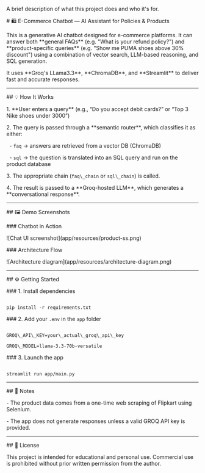 A brief description of what this project does and who it's for.



\# 🛍️ E-Commerce Chatbot — AI Assistant for Policies \& Products



This is a generative AI chatbot designed for e-commerce platforms. It can answer both \*\*general FAQs\*\* (e.g. "What is your refund policy?") and \*\*product-specific queries\*\* (e.g. "Show me PUMA shoes above 30% discount") using a combination of vector search, LLM-based reasoning, and SQL generation.



It uses \*\*Groq's LLama3.3\*\*, \*\*ChromaDB\*\*, and \*\*Streamlit\*\* to deliver fast and accurate responses.



---



\## 💡 How It Works



1\. \*\*User enters a query\*\* (e.g., “Do you accept debit cards?” or “Top 3 Nike shoes under 3000”)

2\. The query is passed through a \*\*semantic router\*\*, which classifies it as either:

&nbsp;  - `faq` → answers are retrieved from a vector DB (ChromaDB)

&nbsp;  - `sql` → the question is translated into an SQL query and run on the product database

3\. The appropriate chain (`faq\_chain` or `sql\_chain`) is called.

4\. The result is passed to a \*\*Groq-hosted LLM\*\*, which generates a \*\*conversational response\*\*.



---



\## 🖼️ Demo Screenshots



\### Chatbot in Action

!\[Chat UI screenshot](app/resources/product-ss.png)



\### Architecture Flow

!\[Architecture diagram](app/resources/architecture-diagram.png)







---



\## ⚙️ Getting Started



\### 1. Install dependencies



```

pip install -r requirements.txt

```



\### 2. Add your `.env` in the `app` folder



```

GROQ\_API\_KEY=your\_actual\_groq\_api\_key

GROQ\_MODEL=llama-3.3-70b-versatile

```



\### 3. Launch the app



```

streamlit run app/main.py

```



---



\## 📌 Notes



\- The product data comes from a one-time web scraping of Flipkart using Selenium.

\- The app does not generate responses unless a valid GROQ API key is provided.



---



\## 📜 License



This project is intended for educational and personal use. Commercial use is prohibited without prior written permission from the author.



